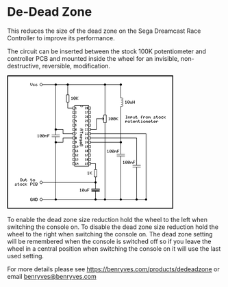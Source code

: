 # De-Dead Zone

This reduces the size of the dead zone on the Sega Dreamcast Race Controller to improve its performance.

The circuit can be inserted between the stock 100K potentiometer and controller PCB and mounted inside the wheel for an invisible, non-destructive, reversible, modification.

![Circuit diagram](circuit.png)

To enable the dead zone size reduction hold the wheel to the left when switching the console on. To disable the dead zone size reduction hold the wheel to the right when switching the console on. The dead zone setting will be remembered when the console is switched off so if you leave the wheel in a central position when switching the console on it will use the last used setting.

For more details please see https://benryves.com/products/dedeadzone or email benryves@benryves.com
